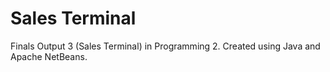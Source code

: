 # Sales Terminal

Finals Output 3 (Sales Terminal) in Programming 2. Created using Java and Apache NetBeans.
